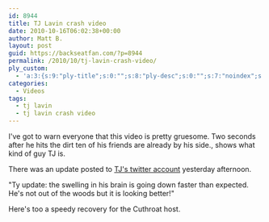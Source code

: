 ```yaml
---
id: 8944
title: TJ Lavin crash video
date: 2010-10-16T06:02:38+00:00
author: Matt B.
layout: post
guid: https://backseatfan.com/?p=8944
permalink: /2010/10/tj-lavin-crash-video/
ply_custom:
  - 'a:3:{s:9:"ply-title";s:0:"";s:8:"ply-desc";s:0:"";s:7:"noindex";s:0:"";}'
categories:
  - Videos
tags:
  - tj lavin
  - tj lavin crash video
---
```


<div class="entry">
  <p>
    I've got to warn everyone that this video is pretty gruesome. Two seconds after he hits the dirt ten of his friends are already by his side., shows what kind of guy TJ is.
  </p>

  <p>
    There was an update posted to <a href="https://twitter.com/#!/tjlavin/status/27375986283">TJ's twitter account</a> yesterday afternoon.
  </p>

  <p>
    "Ty update: the swelling in his brain is going down faster than expected. He's not out of the woods but it is looking better!"
  </p>

  <p>
    Here's too a speedy recovery for the Cuthroat host.<br />
  </p>
</div>
